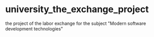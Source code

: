 # university_the_exchange_project
the project of the labor exchange for the subject "Modern software development technologies"
